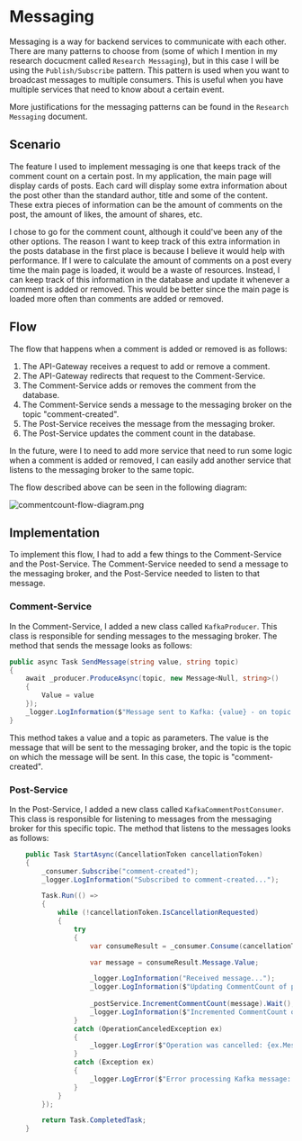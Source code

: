 # Messaging

Messaging is a way for backend services to communicate with each other. There are many patterns to choose from (some of which I mention in my research docucment called `Research Messaging`), but in this case I will be using the `Publish/Subscribe` pattern. This pattern is used when you want to broadcast messages to multiple consumers. This is useful when you have multiple services that need to know about a certain event.

More justifications for the messaging patterns can be found in the `Research Messaging` document.

## Scenario

The feature I used to implement messaging is one that keeps track of the comment count on a certain post. In my application, the main page will display cards of posts. Each card will display some extra information about the post other than the standard author, title and some of the content. These extra pieces of information can be the amount of comments on the post, the amount of likes, the amount of shares, etc.

I chose to go for the comment count, although it could've been any of the other options. The reason I want to keep track of this extra information in the posts database in the first place is because I believe it would help with performance. If I were to calculate the amount of comments on a post every time the main page is loaded, it would be a waste of resources. Instead, I can keep track of this information in the database and update it whenever a comment is added or removed. This would be better since the main page is loaded more often than comments are added or removed.

## Flow

The flow that happens when a comment is added or removed is as follows:

1. The API-Gateway receives a request to add or remove a comment.
2. The API-Gateway redirects that request to the Comment-Service.
3. The Comment-Service adds or removes the comment from the database.
4. The Comment-Service sends a message to the messaging broker on the topic "comment-created".
5. The Post-Service receives the message from the messaging broker.
6. The Post-Service updates the comment count in the database.

In the future, were I to need to add more service that need to run some logic when a comment is added or removed, I can easily add another service that listens to the messaging broker to the same topic.

The flow described above can be seen in the following diagram:

![commentcount-flow-diagram.png](commentcount-flow-diagram.png)

## Implementation

To implement this flow, I had to add a few things to the Comment-Service and the Post-Service. The Comment-Service needed to send a message to the messaging broker, and the Post-Service needed to listen to that message.

### Comment-Service

In the Comment-Service, I added a new class called `KafkaProducer`. This class is responsible for sending messages to the messaging broker. The method that sends the message looks as follows:

```C#
public async Task SendMessage(string value, string topic)
{
    await _producer.ProduceAsync(topic, new Message<Null, string>()
    {
        Value = value
    });
    _logger.LogInformation($"Message sent to Kafka: {value} - on topic: {topic}");
}
```

This method takes a value and a topic as parameters. The value is the message that will be sent to the messaging broker, and the topic is the topic on which the message will be sent. In this case, the topic is "comment-created".

### Post-Service

In the Post-Service, I added a new class called `KafkaCommentPostConsumer`. This class is responsible for listening to messages from the messaging broker for this specific topic. The method that listens to the messages looks as follows:

```C#
    public Task StartAsync(CancellationToken cancellationToken)
    {
        _consumer.Subscribe("comment-created");
        _logger.LogInformation("Subscribed to comment-created...");

        Task.Run(() =>
        {
            while (!cancellationToken.IsCancellationRequested)
            {
                try
                {
                    var consumeResult = _consumer.Consume(cancellationToken);

                    var message = consumeResult.Message.Value;

                    _logger.LogInformation("Received message...");
                    _logger.LogInformation($"Updating CommentCount of post: {message}");
                    
                    _postService.IncrementCommentCount(message).Wait();
                    _logger.LogInformation($"Incremented CommentCount of post: {message}");
                }
                catch (OperationCanceledException ex)
                {
                    _logger.LogError($"Operation was cancelled: {ex.Message}");
                }
                catch (Exception ex)
                {
                    _logger.LogError($"Error processing Kafka message: {ex.Message}");
                }
            }
        });

        return Task.CompletedTask;
    }
```
